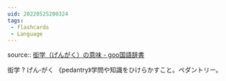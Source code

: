 ```yaml
---
uid: 20220525200324
tags:
 - flashcards
 - Language
---
```


source:: [衒学（げんがく）の意味 - goo国語辞書](https://dictionary.goo.ne.jp/word/%E8%A1%92%E5%AD%A6/)

衒学
?
げん‐がく
《pedantry》学問や知識をひけらかすこと。ペダントリー。
<!--SR:!2022-09-27,76,270-->
